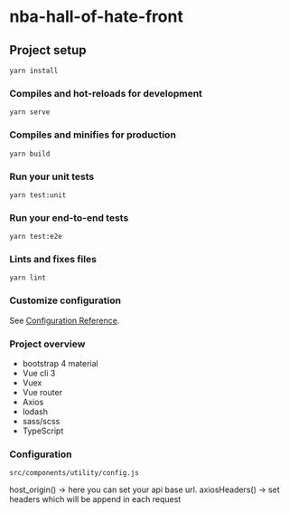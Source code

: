 # nba-hall-of-hate-front

## Project setup
```
yarn install
```

### Compiles and hot-reloads for development
```
yarn serve
```

### Compiles and minifies for production
```
yarn build
```

### Run your unit tests
```
yarn test:unit
```

### Run your end-to-end tests
```
yarn test:e2e
```

### Lints and fixes files
```
yarn lint
```

### Customize configuration
See [Configuration Reference](https://cli.vuejs.org/config/).

### Project overview
* bootstrap 4 material
* Vue cli 3
* Vuex
* Vue router
* Axios
* lodash
* sass/scss
* TypeScript


### Configuration
```
src/components/utility/config.js
```
host_origin() -> here you can set your api base url.
axiosHeaders() -> set headers which will be append in each request
